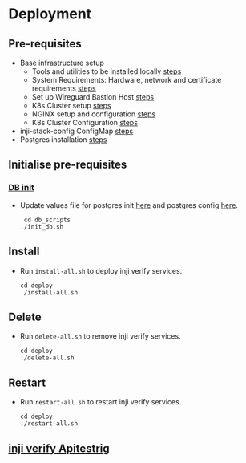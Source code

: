 # Deployment

## Pre-requisites
* Base infrastructure setup
  * Tools and utilities to be installed locally [steps](https://docs.inji.io/readme/setup/deploy#tools-and-utilities)
  * System Requirements: Hardware, network and certificate requirements [steps](https://docs.inji.io/readme/setup/deploy#system-requirements)
  * Set up Wireguard Bastion Host [steps](https://docs.inji.io/readme/setup/deploy#wireguard)
  * K8s Cluster setup [steps](https://docs.inji.io/readme/setup/deploy#k8-cluster-setup)
  * NGINX setup and configuration [steps](https://docs.inji.io/readme/setup/deploy#nginx-for-inji-k8-cluster)
  * K8s Cluster Configuration [steps](https://docs.inji.io/readme/setup/deploy#k8-cluster-configuration)
* inji-stack-config ConfigMap [steps](https://docs.inji.io/readme/setup/deploy#pre-requisites)
* Postgres installation [steps](https://github.com/mosip/mosip-infra/tree/v1.2.0.2/deployment/v3/external/postgres) 

## Initialise pre-requisites
### [DB init](../db_scripts)
* Update values file for postgres init [here](../db_scripts/init_values.yaml) and postgres config [here](../db_scripts/postgres-config.yaml).
  ```
   cd db_scripts
  ./init_db.sh
  ```
  
## Install
* Run `install-all.sh` to deploy inji verify services.
  ```
  cd deploy
  ./install-all.sh
  ```

## Delete
* Run `delete-all.sh` to remove inji verify services.
  ```
  cd deploy
  ./delete-all.sh
  ```

## Restart
* Run `restart-all.sh` to restart inji verify services.
  ```
  cd deploy
  ./restart-all.sh
  ```
## [inji verify Apitestrig](injiverify-apitestrig)